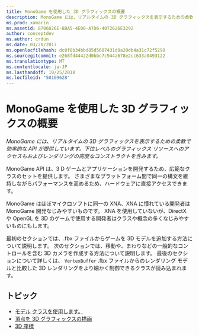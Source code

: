 ```yaml
---
title: MonoGame を使用した 3D グラフィックスの概要
description: MonoGame には、リアルタイムの 3D グラフィックスを表示するための柔軟で効率的な API が提供しています。 下位レベルのグラフィックス リソースへのアクセスもおよびレンダリングの高度なコンストラクトを含みます。
ms.prod: xamarin
ms.assetid: 8706826E-8BA5-4E00-A7D6-4072626E3292
author: conceptdev
ms.author: crdun
ms.date: 03/28/2017
ms.openlocfilehash: dc0f8b34bbd85d5687431d8a20db4a31c72f5298
ms.sourcegitcommit: e268fd44422d0bbc7c944a678e2cc633a0493122
ms.translationtype: MT
ms.contentlocale: ja-JP
ms.lasthandoff: 10/25/2018
ms.locfileid: "50109628"
---
```

# <a name="introduction-to-3d-graphics-with-monogame"></a>MonoGame を使用した 3D グラフィックスの概要

_MonoGame には、リアルタイムの 3D グラフィックスを表示するための柔軟で効率的な API が提供しています。下位レベルのグラフィックス リソースへのアクセスもおよびレンダリングの高度なコンストラクトを含みます。_

MonoGame API は、3 D ゲームとアプリケーションを開発するため、広範なクラスのセットを提供します。 さまざまなプラットフォーム間で同一の構文を維持しながらパフォーマンスを高めるため、ハードウェアに直接アクセスできます。

MonoGame はほぼマイクロソフトに同一の XNA、XNA に慣れている開発者は MonoGame 開発なじみやすいものです。 XNA を使用していないが、DirectX や OpenGL を 3D のゲームで使用する開発者はクラスや概念の多くなじみやすいものにもします。

最初のセクションでは、.fbx ファイルからゲームを 3D モデルを追加する方法について説明します。 次のセクションでは、移動や、まわりなどの一般的なコントロールを含む 3D カメラを作成する方法について説明します。 最後のセクションについて詳しくは、 `VertexBuffer` .fbx ファイルからのレンダリング モデルと比較した 3D レンダリングをより細かく制御できるクラスが読み込まれます。


## <a name="topics"></a>トピック

- [モデル クラスを使用します。](~/graphics-games/monogame/3d/part1.md)
- [頂点を 3D グラフィックスの描画](~/graphics-games/monogame/3d/part2.md)
- [3D 座標](~/graphics-games/monogame/3d/part3.md)
